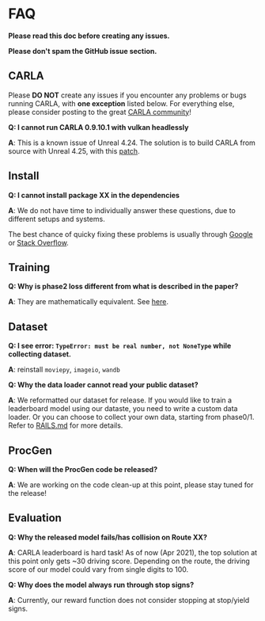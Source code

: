 # FAQ

**Please read this doc before creating any issues.**

**Please don't spam the GitHub issue section.**

## CARLA
Please **DO NOT** create any issues if you encounter any problems or bugs running CARLA, with **one exception** listed below. 
For everything else, please consider posting to the great [CARLA community](https://github.com/carla-simulator/carla/)!

**Q: I cannot run CARLA 0.9.10.1 with vulkan headlessly**

**A**: This is a known issue of Unreal 4.24. The solution is to build CARLA 
from source with Unreal 4.25, with this [patch](https://github.com/carla-simulator/carla/issues/3214#issuecomment-769140155).

## Install

**Q: I cannot install package XX in the dependencies**

**A**: We do not have time to individually answer these questions, due to different setups and systems.

The best chance of quicky fixing these problems is usually through [Google](https://www.google.com/) or [Stack Overflow](https://stackoverflow.com/).

## Training

**Q: Why is phase2 loss different from what is described in the paper?**

**A**: They are mathematically equivalent. See [here](https://github.com/dotchen/WorldOnRails/issues/17#issuecomment-868044575).

## Dataset

**Q: I see error: `TypeError: must be real number, not NoneType` while collecting dataset.**

**A**: reinstall `moviepy`, `imageio`, `wandb`

**Q: Why the data loader cannot read your public dataset?**

**A**: We reformatted our dataset for release. If you would like to train a leaderboard model using our dataste, you need to write a custom data loader.
Or you can choose to collect your own data, starting from phase0/1. Refer to [RAILS.md](RAILS.md) for more details. 

## ProcGen

**Q: When will the ProcGen code be released?**

**A**: We are working on the code clean-up at this point, please stay tuned for the release!

## Evaluation

**Q: Why the released model fails/has collision on Route XX?**

**A**: CARLA leaderboard is hard task! As of now (Apr 2021), the top solution at this point only gets ~30 driving score. 
Depending on the route, the driving score of our model could vary from single digits to 100.

**Q: Why does the model always run through stop signs?**

**A**: Currently, our reward function does not consider stopping at stop/yield signs. 



